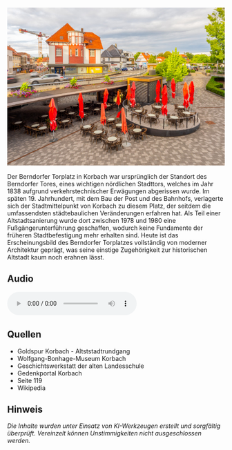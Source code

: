 ![Berndorfer Torplatz](./images/korbach/p27.jpg)

Der Berndorfer Torplatz in Korbach war ursprünglich der Standort des Berndorfer Tores, eines wichtigen nördlichen Stadttors, welches im Jahr 1838 aufgrund verkehrstechnischer Erwägungen abgerissen wurde. Im späten 19. Jahrhundert, mit dem Bau der Post und des Bahnhofs, verlagerte sich der Stadtmittelpunkt von Korbach zu diesem Platz, der seitdem die umfassendsten städtebaulichen Veränderungen erfahren hat. Als Teil einer Altstadtsanierung wurde dort zwischen 1978 und 1980 eine Fußgängerunterführung geschaffen, wodurch keine Fundamente der früheren Stadtbefestigung mehr erhalten sind. Heute ist das Erscheinungsbild des Berndorfer Torplatzes vollständig von moderner Architektur geprägt, was seine einstige Zugehörigkeit zur historischen Altstadt kaum noch erahnen lässt.

## Audio

<audio controls class="full-width-audio">
  <source src="locales/korbach/de/p27.mp3" type="audio/mpeg">
  Dein Browser unterstützt kein Audioelement.
</audio>

## Quellen

- Goldspur Korbach - Altststadtrundgang
- Wolfgang-Bonhage-Museum Korbach
- Geschichtswerkstatt der alten Landesschule
- Gedenkportal Korbach
- Seite 119
- Wikipedia

## Hinweis

_Die Inhalte wurden unter Einsatz von KI-Werkzeugen erstellt und sorgfältig überprüft. Vereinzelt können Unstimmigkeiten nicht ausgeschlossen werden._